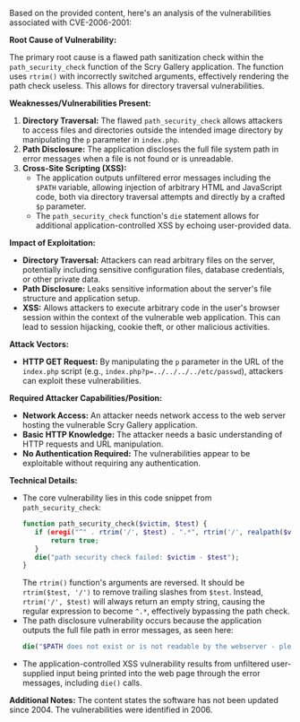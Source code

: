 Based on the provided content, here's an analysis of the vulnerabilities associated with CVE-2006-2001:

**Root Cause of Vulnerability:**

The primary root cause is a flawed path sanitization check within the `path_security_check` function of the Scry Gallery application. The function uses `rtrim()` with incorrectly switched arguments, effectively rendering the path check useless. This allows for directory traversal vulnerabilities.

**Weaknesses/Vulnerabilities Present:**

1.  **Directory Traversal:** The flawed `path_security_check` allows attackers to access files and directories outside the intended image directory by manipulating the `p` parameter in `index.php`.
2.  **Path Disclosure:** The application discloses the full file system path in error messages when a file is not found or is unreadable.
3.  **Cross-Site Scripting (XSS):**
    *   The application outputs unfiltered error messages including the `$PATH` variable, allowing injection of arbitrary HTML and JavaScript code, both via directory traversal attempts and directly by a crafted `$p` parameter.
    *   The `path_security_check` function's `die` statement allows for additional application-controlled XSS by echoing user-provided data.

**Impact of Exploitation:**

*   **Directory Traversal:** Attackers can read arbitrary files on the server, potentially including sensitive configuration files, database credentials, or other private data.
*   **Path Disclosure:** Leaks sensitive information about the server's file structure and application setup.
*   **XSS:** Allows attackers to execute arbitrary code in the user's browser session within the context of the vulnerable web application. This can lead to session hijacking, cookie theft, or other malicious activities.

**Attack Vectors:**

*   **HTTP GET Request:** By manipulating the `p` parameter in the URL of the `index.php` script (e.g., `index.php?p=../../../../etc/passwd`), attackers can exploit these vulnerabilities.

**Required Attacker Capabilities/Position:**

*   **Network Access:** An attacker needs network access to the web server hosting the vulnerable Scry Gallery application.
*   **Basic HTTP Knowledge:** The attacker needs a basic understanding of HTTP requests and URL manipulation.
*   **No Authentication Required:** The vulnerabilities appear to be exploitable without requiring any authentication.

**Technical Details:**

*   The core vulnerability lies in this code snippet from `path_security_check`:
    ```php
    function path_security_check($victim, $test) {
       if (eregi("^" . rtrim('/', $test) . ".*", rtrim('/', realpath($victim)))) {
           return true;
       }
       die("path security check failed: $victim - $test");
    }
    ```
    The `rtrim()` function's arguments are reversed. It should be `rtrim($test, '/')` to remove trailing slashes from `$test`. Instead, `rtrim('/', $test)` will always return an empty string, causing the regular expression to become `^.*`, effectively bypassing the path check.
*   The path disclosure vulnerability occurs because the application outputs the full file path in error messages, as seen here:
    ```php
    die("$PATH does not exist or is not readable by the webserver - please verify settings in setup.php");
    ```
*   The application-controlled XSS vulnerability results from unfiltered user-supplied input being printed into the web page through the error messages, including `die()` calls.

**Additional Notes:**
The content states the software has not been updated since 2004. The vulnerabilities were identified in 2006.